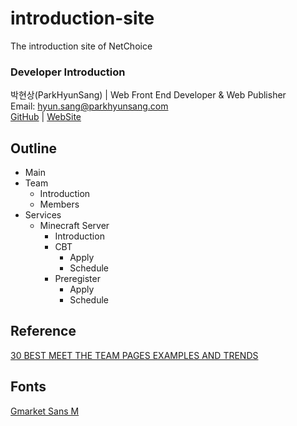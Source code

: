 # introduction-site
The introduction site of NetChoice
### Developer Introduction
박현상(ParkHyunSang) | Web Front End Developer & Web Publisher  
Email: hyun.sang@parkhyunsang.com  
[GitHub](https://github.com/HyunSang0625) | [WebSite](https://hyunsang0625.github.io/)
## Outline
- Main
- Team
    - Introduction
    - Members
- Services
    - Minecraft Server
        - Introduction
        - CBT
            - Apply
            - Schedule
        - Preregister
            - Apply
            - Schedule
            
## Reference

[30 BEST MEET THE TEAM PAGES EXAMPLES AND TRENDS](https://amasty.com/blog/30-best-meet-the-team-pages-examples-and-trends/)

## Fonts
[Gmarket Sans M](https://noonnu.cc/font_page/366)
